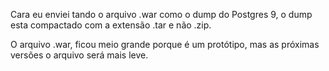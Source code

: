 Cara eu enviei tando o arquivo .war como o dump do Postgres 9, o dump esta compactado com a extensão .tar e não .zip.

O arquivo .war, ficou meio grande porque é um protótipo, mas as próximas versões o arquivo será mais leve.